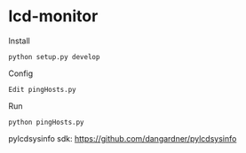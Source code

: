 lcd-monitor
===========

Install

    python setup.py develop

Config

    Edit pingHosts.py

Run

    python pingHosts.py


pylcdsysinfo sdk:
https://github.com/dangardner/pylcdsysinfo



